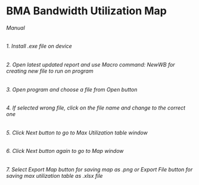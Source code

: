 # BMA Bandwidth Utilization Map
###### Manual
######  1.	Install .exe file on device
######  2.	Open latest updated report and use Macro command: NewWB for creating new file to run on program
######  3.	Open program and choose a file from Open button
######  4.	If selected wrong file, click on the file name and change to the correct one
######  5.	Click Next button to go to Max Utilization table window
######  6.	Click Next button again to go to Map window
######  7.	Select Export Map button for saving map as .png or Export File button for saving max utilization table as .xlsx file
